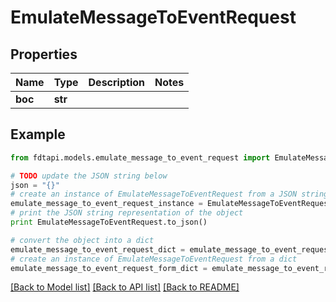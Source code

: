 # EmulateMessageToEventRequest


## Properties
Name | Type | Description | Notes
------------ | ------------- | ------------- | -------------
**boc** | **str** |  | 

## Example

```python
from fdtapi.models.emulate_message_to_event_request import EmulateMessageToEventRequest

# TODO update the JSON string below
json = "{}"
# create an instance of EmulateMessageToEventRequest from a JSON string
emulate_message_to_event_request_instance = EmulateMessageToEventRequest.from_json(json)
# print the JSON string representation of the object
print EmulateMessageToEventRequest.to_json()

# convert the object into a dict
emulate_message_to_event_request_dict = emulate_message_to_event_request_instance.to_dict()
# create an instance of EmulateMessageToEventRequest from a dict
emulate_message_to_event_request_form_dict = emulate_message_to_event_request.from_dict(emulate_message_to_event_request_dict)
```
[[Back to Model list]](../README.md#documentation-for-models) [[Back to API list]](../README.md#documentation-for-api-endpoints) [[Back to README]](../README.md)


